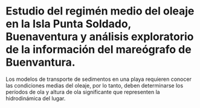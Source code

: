 # Estudio del regimén medio del oleaje en la Isla Punta Soldado, Buenaventura y análisis exploratorio de la información del mareógrafo de Buenvantura.

Los modelos de transporte de sedimentos en una playa requieren conocer las condiciones medias del oleaje, por lo tanto, deben determinarse los períodos de ola y altura de ola significante que representen la hidrodinámica del lugar.
